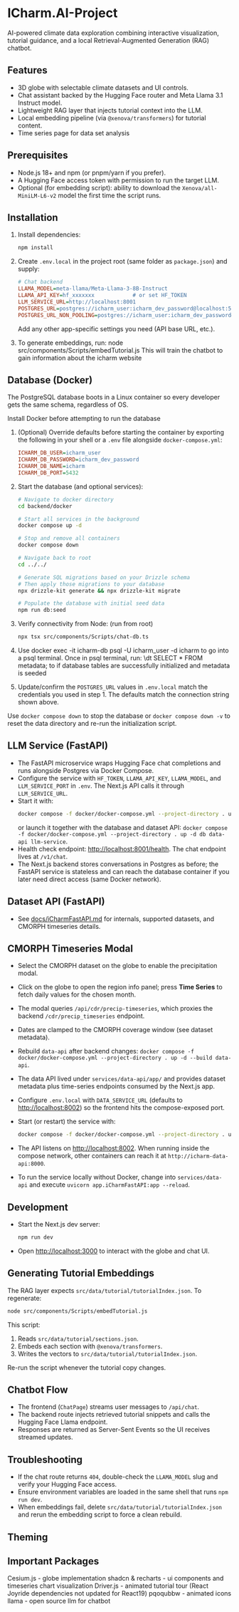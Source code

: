 # ICharm.AI-Project

AI-powered climate data exploration combining interactive visualization, tutorial guidance, and a local Retrieval-Augmented Generation (RAG) chatbot.

## Features

- 3D globe with selectable climate datasets and UI controls.
- Chat assistant backed by the Hugging Face router and Meta Llama 3.1 Instruct model.
- Lightweight RAG layer that injects tutorial context into the LLM.
- Local embedding pipeline (via `@xenova/transformers`) for tutorial content.
- Time series page for data set analysis

## Prerequisites

- Node.js 18+ and npm (or pnpm/yarn if you prefer).
- A Hugging Face access token with permission to run the target LLM.
- Optional (for embedding script): ability to download the `Xenova/all-MiniLM-L6-v2` model the first time the script runs.

## Installation

1. Install dependencies:
   ```bash
   npm install
   ```
2. Create `.env.local` in the project root (same folder as `package.json`) and supply:

   ```ini
   # Chat backend
   LLAMA_MODEL=meta-llama/Meta-Llama-3-8B-Instruct
   LLAMA_API_KEY=hf_xxxxxxx            # or set HF_TOKEN
   LLM_SERVICE_URL=http://localhost:8001
   POSTGRES_URL=postgres://icharm_user:icharm_dev_password@localhost:5432/icharm_chat
   POSTGRES_URL_NON_POOLING=postgres://icharm_user:icharm_dev_password@localhost:5432/icharm_chat
   ```

   Add any other app-specific settings you need (API base URL, etc.).

3. To generate embeddings, run:
   node src/components/Scripts/embedTutorial.js
   This will train the chatbot to gain information about the icharm website

## Database (Docker)

The PostgreSQL database boots in a Linux container so every developer gets the same schema, regardless of OS.

Install Docker before attempting to run the database

1. (Optional) Override defaults before starting the container by exporting the following in your shell or a `.env` file alongside `docker-compose.yml`:
   ```ini
   ICHARM_DB_USER=icharm_user
   ICHARM_DB_PASSWORD=icharm_dev_password
   ICHARM_DB_NAME=icharm
   ICHARM_DB_PORT=5432
   ```
2. Start the database (and optional services):

   ```bash
   # Navigate to docker directory
   cd backend/docker

   # Start all services in the background
   docker compose up -d

   # Stop and remove all containers
   docker compose down
   ```

   ```bash
   # Navigate back to root
   cd ../../

   # Generate SQL migrations based on your Drizzle schema
   # Then apply those migrations to your database
   npx drizzle-kit generate && npx drizzle-kit migrate

   # Populate the database with initial seed data
   npm run db:seed
   ```

3. Verify connectivity from Node: (run from root)

   ```bash
   npx tsx src/components/Scripts/chat-db.ts
   ```

4. Use
   docker exec -it icharm-db psql -U icharm_user -d icharm
   to go into a psql terminal.
   Once in psql terminal, run:
   \dt
   SELECT \* FROM metadata;
   to if database tables are successfully initialized and metadata is seeded

5. Update/confirm the `POSTGRES_URL` values in `.env.local` match the credentials you used in step 1. The defaults match the connection string shown above.

Use `docker compose down` to stop the database or `docker compose down -v` to reset the data directory and re-run the initialization script.

## LLM Service (FastAPI)

- The FastAPI microservice wraps Hugging Face chat completions and runs alongside Postgres via Docker Compose.
- Configure the service with `HF_TOKEN`, `LLAMA_API_KEY`, `LLAMA_MODEL`, and `LLM_SERVICE_PORT` in `.env`. The Next.js API calls it through `LLM_SERVICE_URL`.
- Start it with:
  ```bash
  docker compose -f docker/docker-compose.yml --project-directory . up -d llm-service
  ```
  or launch it together with the database and dataset API: `docker compose -f docker/docker-compose.yml --project-directory . up -d db data-api llm-service`.
- Health check endpoint: <http://localhost:8001/health>. The chat endpoint lives at `/v1/chat`.
- The Next.js backend stores conversations in Postgres as before; the FastAPI service is stateless and can reach the database container if you later need direct access (same Docker network).

## Dataset API (FastAPI)

- See [docs/iCharmFastAPI.md](docs/iCharmFastAPI.md) for internals, supported datasets, and CMORPH timeseries details.

## CMORPH Timeseries Modal

- Select the CMORPH dataset on the globe to enable the precipitation modal.
- Click on the globe to open the region info panel; press **Time Series** to fetch daily values for the chosen month.
- The modal queries `/api/cdr/precip-timeseries`, which proxies the backend `/cdr/precip_timeseries` endpoint.
- Dates are clamped to the CMORPH coverage window (see dataset metadata).
- Rebuild `data-api` after backend changes: `docker compose -f docker/docker-compose.yml --project-directory . up -d --build data-api`.

- The data API lived under `services/data-api/app/` and provides dataset metadata plus time-series endpoints consumed by the Next.js app.
- Configure `.env.local` with `DATA_SERVICE_URL` (defaults to <http://localhost:8002>) so the frontend hits the compose-exposed port.
- Start (or restart) the service with:
  ```bash
  docker compose -f docker/docker-compose.yml --project-directory . up -d data-api
  ```
- The API listens on <http://localhost:8002>. When running inside the compose network, other containers can reach it at `http://icharm-data-api:8000`.
- To run the service locally without Docker, change into `services/data-api` and execute `uvicorn app.iCharmFastAPI:app --reload`.

## Development

- Start the Next.js dev server:
  ```bash
  npm run dev
  ```
- Open <http://localhost:3000> to interact with the globe and chat UI.

## Generating Tutorial Embeddings

The RAG layer expects `src/data/tutorial/tutorialIndex.json`. To regenerate:

```bash
node src/components/Scripts/embedTutorial.js
```

This script:

1. Reads `src/data/tutorial/sections.json`.
2. Embeds each section with `@xenova/transformers`.
3. Writes the vectors to `src/data/tutorial/tutorialIndex.json`.

Re-run the script whenever the tutorial copy changes.

## Chatbot Flow

- The frontend (`ChatPage`) streams user messages to `/api/chat`.
- The backend route injects retrieved tutorial snippets and calls the Hugging Face Llama endpoint.
- Responses are returned as Server-Sent Events so the UI receives streamed updates.

## Troubleshooting

- If the chat route returns `404`, double-check the `LLAMA_MODEL` slug and verify your Hugging Face access.
- Ensure environment variables are loaded in the same shell that runs `npm run dev`.
- When embeddings fail, delete `src/data/tutorial/tutorialIndex.json` and rerun the embedding script to force a clean rebuild.

## Theming

## Important Packages

Cesium.js - globe implementation
shadcn & recharts - ui components and timeseries chart visualization
Driver.js - animated tutorial tour (React Joyride dependencies not updated for React19)
pqoqubbw - animated icons
llama - open source llm for chatbot
